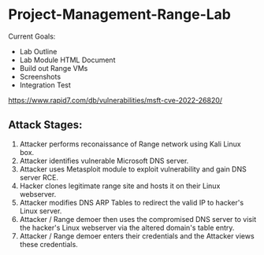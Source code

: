 # Project-Management-Range-Lab

Current Goals:
- Lab Outline
- Lab Module HTML Document
- Build out Range VMs
- Screenshots
- Integration Test

https://www.rapid7.com/db/vulnerabilities/msft-cve-2022-26820/


## Attack Stages:
1. Attacker performs reconaissance of Range network using Kali Linux box.
2. Attacker identifies vulnerable Microsoft DNS server.
3. Attacker uses Metasploit module to exploit vulnerability and gain DNS server RCE.
4. Hacker clones legitimate range site and hosts it on their Linux webserver.
5. Attacker modifies DNS ARP Tables to redirect the valid IP to hacker's Linux server.
6. Attacker / Range demoer then uses the compromised DNS server to visit the hacker's Linux webserver via the altered domain's table entry.
7. Attacker / Range demoer enters their credentials and the Attacker views these credentials.
